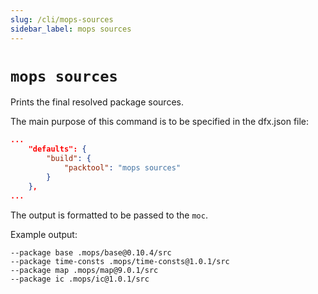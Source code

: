 ```yaml
---
slug: /cli/mops-sources
sidebar_label: mops sources
---
```


# `mops sources`

Prints the final resolved package sources.

The main purpose of this command is to be specified in the dfx.json file:
```json
...
	"defaults": {
		"build": {
			"packtool": "mops sources"
		}
	},
...
```

The output is formatted to be passed to the `moc`.

Example output:
```
--package base .mops/base@0.10.4/src
--package time-consts .mops/time-consts@1.0.1/src
--package map .mops/map@9.0.1/src
--package ic .mops/ic@1.0.1/src
```
